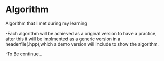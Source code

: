 # Algorithm
Algorithm that I met during my learning

-Each algorithm will be achieved as a original version to have a practice, after this it will be implmented as a generic version in a headerfile(.hpp),which a demo version will include to show the algorithm.

-To Be continue...

